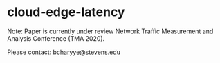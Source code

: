 # cloud-edge-latency

Note: Paper is currently under review Network Traffic Measurement and Analysis Conference (TMA 2020). 

Please contact: bcharyye@stevens.edu 
